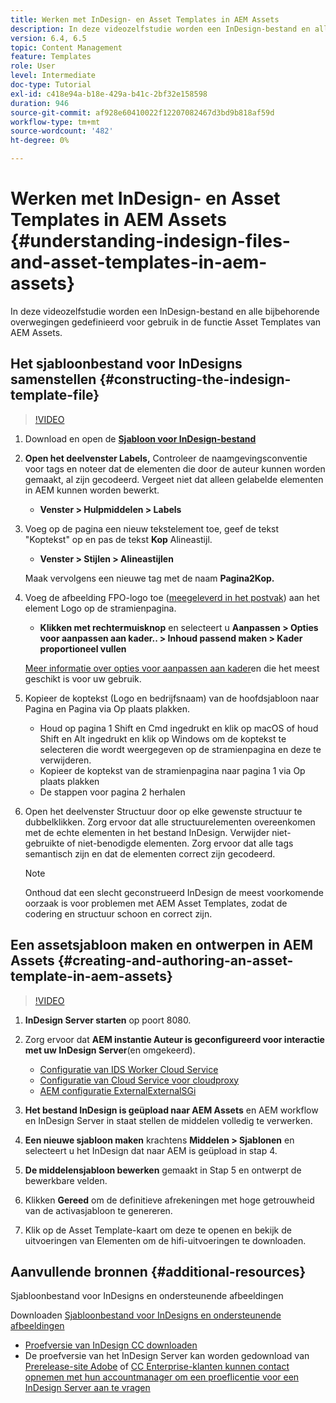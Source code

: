 ```yaml
---
title: Werken met InDesign- en Asset Templates in AEM Assets
description: In deze videozelfstudie worden een InDesign-bestand en alle bijbehorende overwegingen gedefinieerd voor gebruik in de functie Asset Templates van AEM Assets.
version: 6.4, 6.5
topic: Content Management
feature: Templates
role: User
level: Intermediate
doc-type: Tutorial
exl-id: c418e94a-b18e-429a-b41c-2bf32e158598
duration: 946
source-git-commit: af928e60410022f12207082467d3bd9b818af59d
workflow-type: tm+mt
source-wordcount: '482'
ht-degree: 0%

---
```


# Werken met InDesign- en Asset Templates in AEM Assets {#understanding-indesign-files-and-asset-templates-in-aem-assets}

In deze videozelfstudie worden een InDesign-bestand en alle bijbehorende overwegingen gedefinieerd voor gebruik in de functie Asset Templates van AEM Assets.

## Het sjabloonbestand voor InDesigns samenstellen {#constructing-the-indesign-template-file}

>[!VIDEO](https://video.tv.adobe.com/v/19293?quality=12&learn=on)

1. Download en open de [**Sjabloon voor InDesign-bestand**](assets/asset-templates-tutorial-video--supporting-files.zip)
2. **Open het deelvenster Labels,** Controleer de naamgevingsconventie voor tags en noteer dat de elementen die door de auteur kunnen worden gemaakt, al zijn gecodeerd. Vergeet niet dat alleen gelabelde elementen in AEM kunnen worden bewerkt.

   * **Venster > Hulpmiddelen > Labels**

3. Voeg op de pagina een nieuw tekstelement toe, geef de tekst &quot;Koptekst&quot; op en pas de tekst **Kop** Alineastijl.

   * **Venster > Stijlen > Alineastijlen**

   Maak vervolgens een nieuwe tag met de naam **Pagina2Kop.**

4. Voeg de afbeelding FPO-logo toe ([meegeleverd in het postvak](assets/asset-templates-tutorial-video--supporting-files.zip)) aan het element Logo op de stramienpagina.

   * **Klikken met rechtermuisknop** en selecteert u **Aanpassen > Opties voor aanpassen aan kader.. > Inhoud passend maken > Kader proportioneel vullen**

   [Meer informatie over opties voor aanpassen aan kader](https://helpx.adobe.com/indesign/using/frames-objects.html#fitting_objects_to_frames)en die het meest geschikt is voor uw gebruik.

5. Kopieer de koptekst (Logo en bedrijfsnaam) van de hoofdsjabloon naar Pagina en Pagina via Op plaats plakken.

   * Houd op pagina 1 Shift en Cmd ingedrukt en klik op macOS of houd Shift en Alt ingedrukt en klik op Windows om de koptekst te selecteren die wordt weergegeven op de stramienpagina en deze te verwijderen.
   * Kopieer de koptekst van de stramienpagina naar pagina 1 via Op plaats plakken
   * De stappen voor pagina 2 herhalen

6. Open het deelvenster Structuur door op elke gewenste structuur te dubbelklikken. Zorg ervoor dat alle structuurelementen overeenkomen met de echte elementen in het bestand InDesign. Verwijder niet-gebruikte of niet-benodigde elementen. Zorg ervoor dat alle tags semantisch zijn en dat de elementen correct zijn gecodeerd.

   >[!NOTE]
   >
   >Onthoud dat een slecht geconstrueerd InDesign de meest voorkomende oorzaak is voor problemen met AEM Asset Templates, zodat de codering en structuur schoon en correct zijn.

## Een assetsjabloon maken en ontwerpen in AEM Assets {#creating-and-authoring-an-asset-template-in-aem-assets}

>[!VIDEO](https://video.tv.adobe.com/v/19294?quality=12&learn=on)

1. **InDesign Server starten** op poort 8080.
2. Zorg ervoor dat **AEM instantie Auteur is geconfigureerd voor interactie met uw InDesign Server**(en omgekeerd).

   * [Configuratie van IDS Worker Cloud Service](http://localhost:4502/etc/cloudservices/proxy/ids.html)
   * [Configuratie van Cloud Service voor cloudproxy](http://localhost:4502/etc/cloudservices/proxy.html)
   * [AEM configuratie ExternalExternalSGi](http://localhost:4502/system/console/configMgr)

3. **Het bestand InDesign is geüpload naar AEM Assets** en AEM workflow en InDesign Server in staat stellen de middelen volledig te verwerken.
4. **Een nieuwe sjabloon maken** krachtens **Middelen > Sjablonen** en selecteert u het InDesign dat naar AEM is geüpload in stap 4.
5. **De middelensjabloon bewerken** gemaakt in Stap 5 en ontwerpt de bewerkbare velden.
6. Klikken **Gereed** om de definitieve afrekeningen met hoge getrouwheid van de activasjabloon te genereren.
7. Klik op de Asset Template-kaart om deze te openen en bekijk de uitvoeringen van Elementen om de hifi-uitvoeringen te downloaden.

## Aanvullende bronnen {#additional-resources}

Sjabloonbestand voor InDesigns en ondersteunende afbeeldingen

Downloaden [Sjabloonbestand voor InDesigns en ondersteunende afbeeldingen](assets/asset-templates-tutorial-video--supporting-files-1.zip)

* [Proefversie van InDesign CC downloaden](https://creative.adobe.com/products/download/indesign)
* De proefversie van het InDesign Server kan worden gedownload van [Prerelease-site Adobe](https://www.adobeprerelease.com/) of [CC Enterprise-klanten kunnen contact opnemen met hun accountmanager om een proeflicentie voor een InDesign Server aan te vragen](https://www.adobe.com/products/indesignserver/faq.html)
